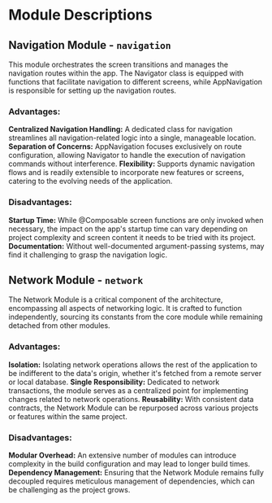 # Module Descriptions

## Navigation Module - `navigation`

This module orchestrates the screen transitions and manages the navigation routes within the app. The Navigator class is equipped with functions that facilitate navigation to different screens, while AppNavigation is responsible for setting up the navigation routes.

### Advantages:

**Centralized Navigation Handling:** A dedicated class for navigation streamlines all navigation-related logic into a single, manageable location.
**Separation of Concerns:** AppNavigation focuses exclusively on route configuration, allowing Navigator to handle the execution of navigation commands without interference.
**Flexibility:** Supports dynamic navigation flows and is readily extensible to incorporate new features or screens, catering to the evolving needs of the application.

### Disadvantages:

**Startup Time:** While @Composable screen functions are only invoked when necessary, the impact on the app's startup time can vary depending on project complexity and screen content it needs to be tried with its project.
**Documentation:** Without well-documented argument-passing systems,  may find it challenging to grasp the navigation logic.


## Network Module - `network`

The Network Module is a critical component of the architecture, encompassing all aspects of networking logic. It is crafted to function independently, sourcing its constants from the core module while remaining detached from other modules.

### Advantages:

**Isolation:** Isolating network operations allows the rest of the application to be indifferent to the data's origin, whether it's fetched from a remote server or local database.
**Single Responsibility:** Dedicated to network transactions, the module serves as a centralized point for implementing changes related to network operations.
**Reusability:** With consistent data contracts, the Network Module can be repurposed across various projects or features within the same project.

### Disadvantages:

**Modular Overhead:** An extensive number of modules can introduce complexity in the build configuration and may lead to longer build times.
**Dependency Management:** Ensuring that the Network Module remains fully decoupled requires meticulous management of dependencies, which can be challenging as the project grows.
